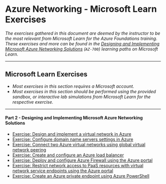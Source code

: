 # Azure Networking - Microsoft Learn Exercises
_The exercises gathered in this document are deemed by the instructor to be the most relevant from Microsoft Learn for the Azure Foundations training._
_These exercises and more can be found in the [Designing and Implementing Microsoft Azure Networking Solutions](https://learn.microsoft.com/en-us/credentials/certifications/exams/az-700/) (`AZ-700`) learning paths on Microsoft Learn._<br>

---
## Microsoft Learn Exercises
* _Most exercises in this section requires a Microsoft account._<br>
* _Most exercises in this section should be performed using the provided sandbox, or interactive lab simulations from Microsoft Learn for the respective exercise._<br>

---
#### Part 2 - Designing and Implementing Microsoft Azure Networking Solutions
* [Exercise: Design and implement a virtual network in Azure](https://mslabs.cloudguides.com/guides/AZ-700%20Lab%20Simulation%20-%20Design%20and%20implement%20a%20virtual%20network%20in%20Azure)
* [Exercise: Configure domain name servers settings in Azure](https://mslabs.cloudguides.com/guides/AZ-700%20Lab%20Simulation%20-%20Configure%20DNS%20settings%20in%20Azure)
* [Exercise: Connect two Azure virtual networks using global virtual network peering](https://mslabs.cloudguides.com/guides/AZ-700%20Lab%20Simulation%20-%20Connect%20two%20Azure%20virtual%20networks%20using%20global%20virtual%20network%20peering)
* [Exercise: Create and configure an Azure load balancer](https://mslabs.cloudguides.com/guides/AZ-700%20Lab%20Simulation%20-%20Create%20and%20configure%20an%20Azure%20load%20balancer)
* [Exercise: Deploy and configure Azure Firewall using the Azure portal](https://mslabs.cloudguides.com/guides/AZ-700%20Lab%20Simulation%20-%20Deploy%20and%20configure%20Azure%20Firewall%20using%20the%20Azure%20portal)
* [Exercise: Restrict network access to PaaS resources with virtual network service endpoints using the Azure portal](https://mslabs.cloudguides.com/guides/AZ-700%20Lab%20Simulation%20-%20Restrict%20network%20access%20to%20PaaS%20resources%20with%20virtual%20network%20service%20endpoints)
* [Exercise: Create an Azure private endpoint using Azure PowerShell](https://mslabs.cloudguides.com/guides/AZ-700%20Lab%20Simulation%20-%20Create%20an%20Azure%20private%20endpoint%20using%20Azure%20PowerShell)